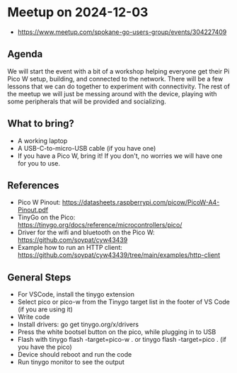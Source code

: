 # Meetup on 2024-12-03

* https://www.meetup.com/spokane-go-users-group/events/304227409

## Agenda

We will start the event with a bit of a workshop helping everyone get their Pi Pico W setup, building, and connected to the network. There will be a few lessons that we can do together to experiment with connectivity. The rest of the meetup we will just be messing around with the device, playing with some peripherals that will be provided and socializing.

## What to bring?

* A working laptop
* A USB-C-to-micro-USB cable (if you have one)
* If you have a Pico W, bring it! If you don't, no worries we will have one for you to use.

## References

* Pico W Pinout: https://datasheets.raspberrypi.com/picow/PicoW-A4-Pinout.pdf
* TinyGo on the Pico: https://tinygo.org/docs/reference/microcontrollers/pico/
* Driver for the wifi and bluetooth on the Pico W: https://github.com/soypat/cyw43439
* Example how to run an HTTP client: https://github.com/soypat/cyw43439/tree/main/examples/http-client

## General Steps

* For VSCode, install the tinygo extension
* Select pico or pico-w from the Tinygo target list in the footer of VS Code (if you are using it)
* Write code
* Install drivers: go get tinygo.org/x/drivers
* Press the white bootsel button on the pico, while plugging in to USB
* Flash with tinygo flash -target=pico-w . or tinygo flash -target=pico . (if you have the pico)
* Device should reboot and run the code
* Run tinygo monitor to see the output
